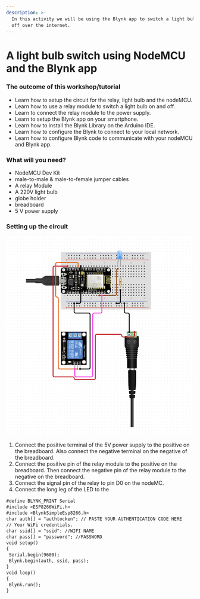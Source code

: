 ```yaml
---
description: >-
  In this activity we will be using the Blynk app to switch a light bulb on and
  off over the internet.
---
```


# A light bulb switch using NodeMCU and the Blynk app

### The outcome of this workshop/tutorial 

* Learn how to setup the circuit for the relay, light bulb and the nodeMCU.
* Learn how to use a relay module to switch a light bulb on and off.
* Learn to connect the relay module to the power supply.
* Learn to setup the Blynk app on your smartphone.
* Learn how to install the Blynk Library on the Arduino IDE.
* Learn how to configure the Blynk to connect to your local network.
* Learn how to configure Blynk code to communicate with your nodeMCU and Blynk app.



### What will you need?

* NodeMCU Dev Kit
* male-to-male & male-to-female jumper cables 
* A relay Module 
* A 220V light bulb
* globe holder 
* breadboard 
* 5 V power supply

### Setting up the circuit

![setup of the circuit to control a light bulb with a blynk app.](../../.gitbook/assets/ledrelay.png)

1. Connect the positive terminal of the 5V power supply to the positive on the breadboard. Also connect the negative terminal on the negative of the breadboard. 
2. Connect the positive pin of the relay module to the positive on the breadboard. Then connect the negative pin of the relay module to the negative on the breadboard.
3. Connect the signal pin of the relay to pin D0 on the nodeMC.
4. Connect the long leg of the LED to the 

```text
#define BLYNK_PRINT Serial        
#include <ESP8266WiFi.h>        
#include <BlynkSimpleEsp8266.h>        
char auth[] = "authtocken"; // PASTE YOUR AUTHENTICATION CODE HERE        
// Your WiFi credentials.        
char ssid[] = "ssid"; //WIFI NAME        
char pass[] = "password"; //PASSWORD        
void setup()        
{        
 Serial.begin(9600);        
 Blynk.begin(auth, ssid, pass);        
}        
void loop()        
{        
 Blynk.run();        
}        
```


